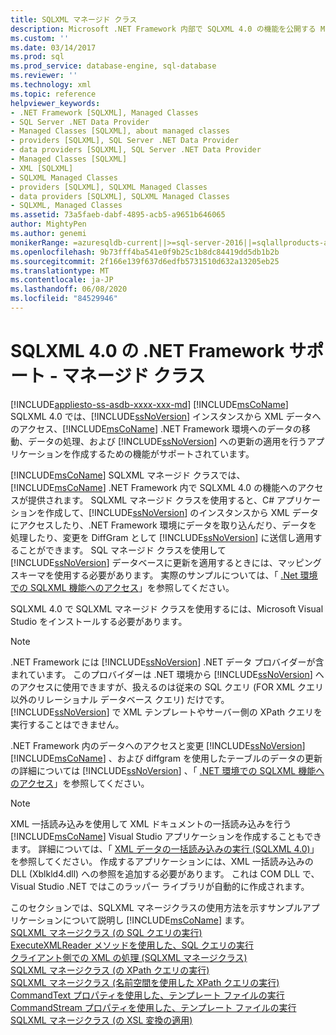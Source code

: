 ```yaml
---
title: SQLXML マネージド クラス
description: Microsoft .NET Framework 内部で SQLXML 4.0 の機能を公開する Microsoft SQLXML マネージクラスについて説明します。
ms.custom: ''
ms.date: 03/14/2017
ms.prod: sql
ms.prod_service: database-engine, sql-database
ms.reviewer: ''
ms.technology: xml
ms.topic: reference
helpviewer_keywords:
- .NET Framework [SQLXML], Managed Classes
- SQL Server .NET Data Provider
- Managed Classes [SQLXML], about managed classes
- providers [SQLXML], SQL Server .NET Data Provider
- data providers [SQLXML], SQL Server .NET Data Provider
- Managed Classes [SQLXML]
- XML [SQLXML]
- SQLXML Managed Classes
- providers [SQLXML], SQLXML Managed Classes
- data providers [SQLXML], SQLXML Managed Classes
- SQLXML, Managed Classes
ms.assetid: 73a5faeb-dabf-4895-acb5-a9651b646065
author: MightyPen
ms.author: genemi
monikerRange: =azuresqldb-current||>=sql-server-2016||=sqlallproducts-allversions||>=sql-server-linux-2017||=azuresqldb-mi-current
ms.openlocfilehash: 9b73fff4ba541e0f9b25c1b8dc84419dd5db1b2b
ms.sourcegitcommit: 2f166e139f637d6edfb5731510d632a13205eb25
ms.translationtype: MT
ms.contentlocale: ja-JP
ms.lasthandoff: 06/08/2020
ms.locfileid: "84529946"
---
```

# <a name="sqlxml-40-net-framework-support---managed-classes"></a>SQLXML 4.0 の .NET Framework サポート - マネージド クラス
[!INCLUDE[appliesto-ss-asdb-xxxx-xxx-md](../../../includes/appliesto-ss-asdb-xxxx-xxx-md.md)]
  [!INCLUDE[msCoName](../../../includes/msconame-md.md)] SQLXML 4.0 では、[!INCLUDE[ssNoVersion](../../../includes/ssnoversion-md.md)] インスタンスから XML データへのアクセス、[!INCLUDE[msCoName](../../../includes/msconame-md.md)] .NET Framework 環境へのデータの移動、データの処理、および [!INCLUDE[ssNoVersion](../../../includes/ssnoversion-md.md)] への更新の適用を行うアプリケーションを作成するための機能がサポートされています。 
  
  [!INCLUDE[msCoName](../../../includes/msconame-md.md)] SQLXML マネージド クラスでは、[!INCLUDE[msCoName](../../../includes/msconame-md.md)] .NET Framework 内で SQLXML 4.0 の機能へのアクセスが提供されます。 SQLXML マネージド クラスを使用すると、C# アプリケーションを作成して、[!INCLUDE[ssNoVersion](../../../includes/ssnoversion-md.md)] のインスタンスから XML データにアクセスしたり、.NET Framework 環境にデータを取り込んだり、データを処理したり、変更を DiffGram として [!INCLUDE[ssNoVersion](../../../includes/ssnoversion-md.md)] に送信し適用することができます。 SQL マネージド クラスを使用して [!INCLUDE[ssNoVersion](../../../includes/ssnoversion-md.md)] データベースに更新を適用するときには、マッピング スキーマを使用する必要があります。 実際のサンプルについては、「 [.Net 環境での SQLXML 機能へのアクセス](../../../relational-databases/sqlxml-annotated-xsd-schemas-xpath-queries/net-framework-classes/accessing-sqlxml-functionality-in-the-net-environment.md)」を参照してください。  
  
 SQLXML 4.0 で SQLXML マネージド クラスを使用するには、Microsoft Visual Studio をインストールする必要があります。  
  
> [!NOTE]  
>  .NET Framework には [!INCLUDE[ssNoVersion](../../../includes/ssnoversion-md.md)] .NET データ プロバイダーが含まれています。 このプロバイダーは .NET 環境から [!INCLUDE[ssNoVersion](../../../includes/ssnoversion-md.md)] へのアクセスに使用できますが、扱えるのは従来の SQL クエリ (FOR XML クエリ以外のリレーショナル データベース クエリ) だけです。 [!INCLUDE[ssNoVersion](../../../includes/ssnoversion-md.md)] で XML テンプレートやサーバー側の XPath クエリを実行することはできません。  

 .NET Framework 内のデータへのアクセスと変更 [!INCLUDE[ssNoVersion](../../../includes/ssnoversion-md.md)] [!INCLUDE[msCoName](../../../includes/msconame-md.md)] 、および diffgram を使用したテーブルのデータの更新の詳細については [!INCLUDE[ssNoVersion](../../../includes/ssnoversion-md.md)] 、「 [.NET 環境での SQLXML 機能へのアクセス](../../../relational-databases/sqlxml-annotated-xsd-schemas-xpath-queries/net-framework-classes/accessing-sqlxml-functionality-in-the-net-environment.md)」を参照してください。  
  
> [!NOTE]  
>  XML 一括読み込みを使用して XML ドキュメントの一括読み込みを行う [!INCLUDE[msCoName](../../../includes/msconame-md.md)] Visual Studio アプリケーションを作成することもできます。 詳細については、「 [XML データの一括読み込みの実行 &#40;SQLXML 4.0&#41;](../../../relational-databases/sqlxml-annotated-xsd-schemas-xpath-queries/bulk-load-xml/performing-bulk-load-of-xml-data-sqlxml-4-0.md)」を参照してください。 作成するアプリケーションには、XML 一括読み込みの DLL (Xblkld4.dll) への参照を追加する必要があります。 これは COM DLL で、Visual Studio .NET ではこのラッパー ライブラリが自動的に作成されます。  
  
  このセクションでは、SQLXML マネージクラスの使用方法を示すサンプルアプリケーションについて説明し [!INCLUDE[msCoName](../../../includes/msconame-md.md)] ます。  
 [SQLXML マネージクラス &#40;の SQL クエリの実行&#41;](../../../relational-databases/sqlxml-annotated-xsd-schemas-xpath-queries/net-framework-classes/executing-sql-queries-sqlxml-managed-classes.md)  
  [ExecuteXMLReader メソッドを使用した、SQL クエリの実行](../../../relational-databases/sqlxml-annotated-xsd-schemas-xpath-queries/net-framework-classes/executing-sql-queries-by-using-the-executexmlreader-method.md)  
  [クライアント側での XML の処理 &#40;SQLXML マネージクラス&#41;](../../../relational-databases/sqlxml-annotated-xsd-schemas-xpath-queries/net-framework-classes/processing-xml-on-the-client-side-sqlxml-managed-classes.md)  
  [SQLXML マネージクラス &#40;の XPath クエリの実行&#41;](../../../relational-databases/sqlxml-annotated-xsd-schemas-xpath-queries/net-framework-classes/executing-xpath-queries-sqlxml-managed-classes.md)  
  [SQLXML マネージクラス &#40;名前空間を使用した XPath クエリの実行&#41;](../../../relational-databases/sqlxml-annotated-xsd-schemas-xpath-queries/net-framework-classes/executing-xpath-queries-with-namespaces-sqlxml-managed-classes.md)  
  [CommandText プロパティを使用した、テンプレート ファイルの実行](../../../relational-databases/sqlxml-annotated-xsd-schemas-xpath-queries/net-framework-classes/executing-template-files-by-using-the-commandtext-property.md)  
  [CommandStream プロパティを使用した、テンプレート ファイルの実行](../../../relational-databases/sqlxml-annotated-xsd-schemas-xpath-queries/net-framework-classes/executing-template-files-by-using-the-commandstream-property.md)  
  [SQLXML マネージクラス &#40;の XSL 変換の適用&#41;](../../../relational-databases/sqlxml-annotated-xsd-schemas-xpath-queries/net-framework-classes/applying-an-xsl-transformation-sqlxml-managed-classes.md)  
  

  
  
